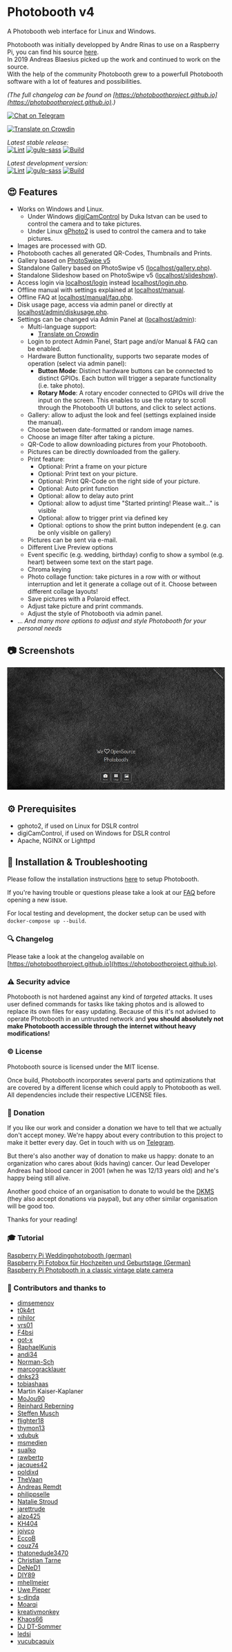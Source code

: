 
# Photobooth v4

A Photobooth web interface for Linux and Windows.

Photobooth was initially developped by Andre Rinas to use on a Raspberry Pi, you can find his source [here](https://github.com/andreknieriem/photobooth).  
In 2019 Andreas Blaesius picked up the work and continued to work on the source.  
With the help of the community Photobooth grew to a powerfull Photobooth software with a lot of features and possibilities.

_(The full changelog can be found on [https://photoboothproject.github.io](https://photoboothproject.github.io).)_

[![Chat on Telegram](https://img.shields.io/badge/Chat%20on-Telegram-blue.svg)](https://t.me/PhotoboothGroup)  

[![Translate on Crowdin](https://img.shields.io/badge/Traslate%20on-Crowdin-green.svg)](https://crowdin.com/project/photobooth)  

_Latest stable release:_  
[![Lint](https://github.com/PhotoboothProject/photobooth/workflows/Lint/badge.svg?branch=stable4)](https://github.com/PhotoboothProject/photobooth/actions?query=branch%3Astable4+workflow%3ALint)
[![gulp-sass](https://github.com/PhotoboothProject/photobooth/workflows/gulp-sass/badge.svg?branch=stable4)](https://github.com/PhotoboothProject/photobooth/actions?query=branch%3Astable4+workflow%3Agulp-sass)
[![Build](https://github.com/PhotoboothProject/photobooth/workflows/Build/badge.svg?branch=stable4)](https://github.com/PhotoboothProject/photobooth/actions?query=branch%3Astable4+workflow%3ABuild)

_Latest development version:_  
[![Lint](https://github.com/PhotoboothProject/photobooth/workflows/Lint/badge.svg?branch=dev)](https://github.com/PhotoboothProject/photobooth/actions?query=branch%3Adev+workflow%3ALint)
[![gulp-sass](https://github.com/PhotoboothProject/photobooth/workflows/gulp-sass/badge.svg?branch=dev)](https://github.com/PhotoboothProject/photobooth/actions?query=branch%3Adev+workflow%3Agulp-sass)
[![Build](https://github.com/PhotoboothProject/photobooth/workflows/Build/badge.svg?branch=dev)](https://github.com/PhotoboothProject/photobooth/actions?query=branch%3Adev+workflow%3ABuild)


## :heart_eyes: Features

- Works on Windows and Linux.
  - Under Windows [digiCamControl](http://digicamcontrol.com/) by Duka Istvan
    can be used to control the camera and to take pictures.
  - Under Linux [gPhoto2](http://gphoto.org/) is used to control the camera and
    to take pictures.
- Images are processed with GD.
- Photobooth caches all generated QR-Codes, Thumbnails and Prints.
- Gallery based on [PhotoSwipe v5](https://github.com/PhotoboothProject/PhotoSwipe)
- Standalone Gallery based on PhotoSwipe v5 ([localhost/gallery.php](http://localhost/gallery.php)).
- Standalone Slideshow based on PhotoSwipe v5 ([localhost/slideshow](http://localhost/slideshow)).
- Access login via [localhost/login](http://localhost/login) instead [localhost/login.php](http://localhost/login.php).
- Offline manual with settings explained at [localhost/manual](http://localhost/manual).
- Offline FAQ at [localhost/manual/faq.php](http://localhost/manual/faq.php).
- Disk usage page, access via admin panel or directly at [localhost/admin/diskusage.php](http://localhost/admin/diskusage.php).
- Settings can be changed via Admin Panel at ([localhost/admin](http://localhost/admin)):
  - Multi-language support:
    - [Translate on Crowdin](https://crowdin.com/project/photobooth)
  - Login to protect Admin Panel, Start page and/or Manual & FAQ can be enabled.
  - Hardware Button functionality, supports two separate modes of operation (select via admin panel):
    - **Button Mode**: Distinct hardware buttons can be connected to distinct GPIOs. Each button will trigger a separate functionality (i.e. take photo).
    - **Rotary Mode**: A rotary encoder connected to GPIOs will drive the input on the screen. This enables to use the rotary to scroll through the Photobooth UI buttons, and click to select actions.
  - Gallery: allow to adjust the look and feel (settings explained inside the manual).
  - Choose between date-formatted or random image names.
  - Choose an image filter after taking a picture.
  - QR-Code to allow downloading pictures from your Photobooth.
  - Pictures can be directly downloaded from the gallery.
  - Print feature:
    - Optional: Print a frame on your picture
    - Optional: Print text on your picture.
    - Optional: Print QR-Code on the right side of your picture.
    - Optional: Auto print function
    - Optional: allow to delay auto print
    - Optional: allow to adjust time "Started printing! Please wait..." is visible
    - Optional: allow to trigger print via defined key
    - Optional: options to show the print button independent (e.g. can be only visible on gallery)
  - Pictures can be sent via e-mail.
  - Different Live Preview options
  - Event specific (e.g. wedding, birthday) config to show a symbol (e.g. heart)
    between some text on the start page.
  - Chroma keying
  - Photo collage function: take pictures in a row with or without
    interruption and let it generate a collage out of it. Choose between different collage layouts!
  - Save pictures with a Polaroid effect.
  - Adjust take picture and print commands.
  - Adjust the style of Photobooth via admin panel.
- ... _And many more options to adjust and style Photobooth for your personal needs_

## :camera: Screenshots

![](https://raw.githubusercontent.com/PhotoboothProject/PhotoboothProject.github.io/master/resources/img/start.png)

## :gear: Prerequisites

- gphoto2, if used on Linux for DSLR control
- digiCamControl, if used on Windows for DSLR control
- Apache, NGINX or Lighttpd

## :wrench: Installation & Troubleshooting

Please follow the installation instructions
[here](https://photoboothproject.github.io/INSTALL) to setup
Photobooth.

If you're having trouble or questions please take a look at our
[FAQ](https://photoboothproject.github.io/FAQ_MENU)
before opening a new issue.

For local testing and development, the docker setup can be used with `docker-compose up --build`.

### :mag: Changelog

Please take a look at the changelog available on [https://photoboothproject.github.io](https://photoboothproject.github.io).

### :warning: Security advice

Photobooth is not hardened against any kind of *targeted* attacks.
It uses user defined commands for tasks like taking photos and is allowed to replace its own files for easy updating.
Because of this it's not advised to operate Photobooth in an untrusted network and 
**you should absolutely not make Photobooth accessible through the internet without heavy modifications!**

### :copyright: License

Photobooth source is licensed under the MIT license.  
  
Once build, Photobooth incorporates several parts and optimizations that are covered by a different license which could apply to Photobooth as well.  
All dependencies include their respective LICENSE files.

### :tada: Donation

If you like our work and consider a donation we have to tell that we actually don't accept money. We're happy about every contribution to this project to make it better every day. Get in touch with us on [Telegram](https://t.me/PhotoboothGroup).

But there's also another way of donation to make us happy: donate to an organization who cares about (kids having) cancer. Our lead Developer Andreas had blood cancer in 2001 (when he was 12/13 years old) and he's happy being still alive.

Another good choice of an organisation to donate to would be the [DKMS](https://www.dkms.de) (they also accept donations via paypal), but any other similar organisation will be good too.

Thanks for your reading!

### :mortar_board: Tutorial

[Raspberry Pi Weddingphotobooth (german)](https://www.andrerinas.de/tutorials/raspberry-pi-einen-dslr-weddingphotobooth-erstellen.html)  
[Raspberry Pi Fotobox für Hochzeiten und Geburtstage (German)](https://www.dennis-henss.de/2020/01/25/raspberry-pi-fotobox-fuer-hochzeiten-und-geburtstage)  
[Raspberry Pi Photobooth in a classic vintage plate camera](https://florianmuller.com/raspberry-pi-photobooth-in-a-classic-vintage-plate-camera)  

### :clap: Contributors and thanks to

- [dimsemenov](https://github.com/dimsemenov/photoswipe)
- [t0k4rt](https://github.com/t0k4rt/phpqrcode)
- [nihilor](https://github.com/nihilor/photobooth)
- [vrs01](https://github.com/vrs01)
- [F4bsi](https://github.com/F4bsi)
- [got-x](https://github.com/got-x)
- [RaphaelKunis](https://github.com/RaphaelKunis)
- [andi34](https://github.com/andi34)
- [Norman-Sch](https://github.com/Norman-Sch)
- [marcogracklauer](https://github.com/marcogracklauer)
- [dnks23](https://github.com/dnks23)
- [tobiashaas](https://github.com/tobiashaas)
- Martin Kaiser-Kaplaner
- [MoJou90](https://github.com/MoJou90)
- [Reinhard Reberning](https://www.reinhard-rebernig.at/website/websites/fotokasterl)
- [Steffen Musch](https://github.com/Nie-Oh)
- [flighter18](https://github.com/flighter18)
- [thymon13](https://github.com/thymon13)
- [vdubuk](https://github.com/vdubuk)
- [msmedien](https://github.com/msmedien)
- [sualko](https://github.com/sualko)
- [rawbertp](https://github.com/rawbertp)
- [jacques42](https://github.com/jacques42)
- [poldixd](https://github.com/poldixd)
- [TheVaan](https://github.com/TheVaan)
- [Andreas Remdt](https://andreasremdt.com)
- [philippselle](https://github.com/philippselle)
- [Natalie Stroud](https://github.com/stroudn1)
- [jarettrude](https://github.com/jarettrude)
- [alzo425](https://github.com/alzo425)
- [KH404](https://github.com/KH404)
- [joiyco](https://github.com/joiyco)
- [EccoB](https://github.com/EccoB)
- [couz74](https://github.com/couz74)
- [thatonedude3470](https://github.com/thatonedude3470)
- [Christian Tarne](https://github.com/Metropo)
- [DeNeD1](https://github.com/DeNeD1)
- [DIY89](https://github.com/DIY89)
- [mhellmeier](https://github.com/mhellmeier)
- [Uwe Pieper](https://github.com/up-87)
- [s-dinda](https://github.com/s-dinda)
- [Moarqi](https://github.com/Moarqi)
- [kreativmonkey](https://github.com/kreativmonkey)
- [Khaos66](https://github.com/Khaos66)
- [DJ DT-Sommer](https://dt-sommer.jimdofree.com)
- [ledsi](https://github.com/ledsi)
- [vucubcaquix](https://github.com/vucubcaquix)
